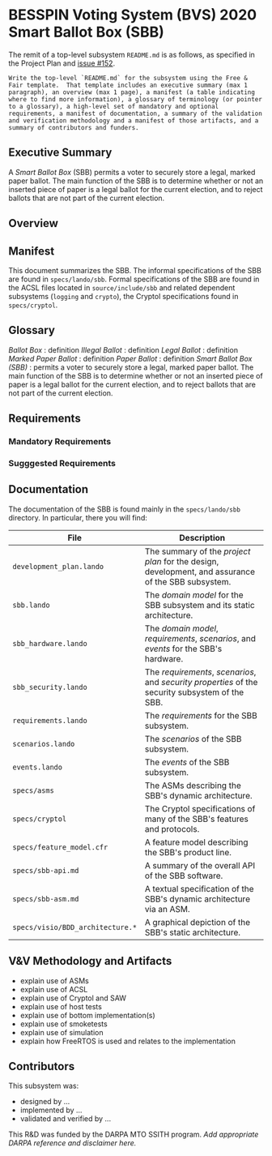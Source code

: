 # BESSPIN Voting System (BVS) 2020 Smart Ballot Box (SBB)

The remit of a top-level subsystem `README.md` is as follows, as
specified in the Project Plan and [issue #152](https://gitlab-ext.galois.com/ssith/voting-system/issues/152).

```
Write the top-level `README.md` for the subsystem using the Free &
Fair template.  That template includes an executive summary (max 1
paragraph), an overview (max 1 page), a manifest (a table indicating
where to find more information), a glossary of terminology (or pointer
to a glossary), a high-level set of mandatory and optional
requirements, a manifest of documentation, a summary of the validation
and verification methodology and a manifest of those artifacts, and a
summary of contributors and funders.
```

## Executive Summary

A *Smart Ballot Box* (SBB) permits a voter to securely store a legal,
marked paper ballot.  The main function of the SBB is to determine
whether or not an inserted piece of paper is a legal ballot for the
current election, and to reject ballots that are not part of the
current election.
   
## Overview

## Manifest

This document summarizes the SBB.  The informal specifications of the
SBB are found in `specs/lando/sbb`.  Formal specifications of the SBB
are found in the ACSL files located in `source/include/sbb` and
related dependent subsystems (`logging` and `crypto`), the Cryptol
specifications found in `specs/cryptol`.

## Glossary

*Ballot Box*
: definition
*Illegal Ballot*
: definition
*Legal Ballot*
: definition
*Marked Paper Ballot*
: definition
*Paper Ballot*
: definition
*Smart Ballot Box (SBB)*
: permits a voter to securely store a legal, marked paper ballot.  The
main function of the SBB is to determine whether or not an inserted
piece of paper is a legal ballot for the current election, and to
reject ballots that are not part of the current election.

## Requirements

### Mandatory Requirements

### Sugggested Requirements

## Documentation

The documentation of the SBB is found mainly in the `specs/lando/sbb`
directory.  In particular, there you will find:

| File                     | Description |
| ------------------------ | ----------- |
| `development_plan.lando` | The summary of the *project plan* for the design, development, and assurance of the SBB subsystem. |
| `sbb.lando`              | The *domain model* for the SBB subsystem and its static architecture. |
| `sbb_hardware.lando`     | The *domain model*, *requirements*, *scenarios*, and *events* for the SBB's hardware. |
| `sbb_security.lando`     | The *requirements*, *scenarios*, and *security properties* of the security subsystem of the SBB. |
| `requirements.lando`     | The *requirements* for the SBB subsystem. |
| `scenarios.lando`        | The *scenarios* of the SBB subsystem. |
| `events.lando`           | The *events* of the SBB subsystem. |
| `specs/asms`             | The ASMs describing the SBB's dynamic architecture. |
| `specs/cryptol`          | The Cryptol specifications of many of the SBB's features and protocols. |
| `specs/feature_model.cfr` | A feature model describing the SBB's product line. |
| `specs/sbb-api.md` | A summary of the overall API of the SBB software. |
| `specs/sbb-asm.md` | A textual specification of the SBB's dynamic architecture via an ASM. |
| `specs/visio/BDD_architecture.*` | A graphical depiction of the SBB's static architecture. |

## V&V Methodology and Artifacts

- explain use of ASMs
- explain use of ACSL
- explain use of Cryptol and SAW
- explain use of host tests
- explain use of bottom implementation(s)
- explain use of smoketests
- explain use of simulation
- explain how FreeRTOS is used and relates to the implementation

## Contributors

This subsystem was:
 - designed by ...
 - implemented by ...
 - validated and verified by ...

This R&D was funded by the DARPA MTO SSITH program.  *Add appropriate
DARPA reference and disclaimer here.*

